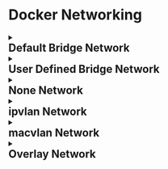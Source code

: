
# Docker Networking

<details>
   <summary markdown="span" style="cursor:pointer;"><h2 style="margin:0;">Default Bridge Network</h2></summary>

**Step 1: Check docker Network** 

```bash
  docker network ls 
  docker network inspect bridge 
```

**Step 2: Start PostgreSQL Container**
Run PostgreSQL in detached mode:


```bash
  docker run -d --name postgres_db -e POSTGRES_USER=myuser -e POSTGRES_PASSWORD=mypassword postgres:latest  
```

**Step 3: Get PostgreSQL Container IP**
```bash
POSTGRES_IP=$(docker inspect -f '{{range .NetworkSettings.Networks}}{{.IPAddress}}{{end}}' postgres_db) 

echo "PostgreSQL IP: $POSTGRES_IP"
```

**Step 4: Start NGINX Container**

Run NGINX in detached mode and expose port 8080 

 
```bash
docker run -d --name nginx_web -p 8080:80 nginx:alpine 
```
 

**Step5: Check IP address of the containers**
```bash
docker inspect -f '{{range .NetworkSettings.Networks}}{{.IPAddress}}{{end}}' nginx_web 
docker inspect -f '{{range .NetworkSettings.Networks}}{{.IPAddress}}{{end}}' postgres_db 
```
 
 
**Step 6: Test Communication from NGINX to PostgreSQL**

Access the NGINX container shell: 
```bash
docker exec -it nginx_web sh 
```
 

Install PostgreSQL client tools (inside the NGINX container): 
```bash
apk update && apk add postgresql-client 
```
 
Test connectivity to PostgreSQL using its IP: 
```bash
psql -h 172.17.0.2 -U myuser -d postgres 
```
 

**Step 7: Test Communication from  PostgreSQL to ngnix**

Access the NGINX container shell: 
```bash
docker exec -it postgres_db sh 
```
 
Test connectivity to ngnix using its IP: 
```bash
curl http://172.17.0.3 
```

</details>

<details>
   <summary markdown="span" style="cursor:pointer;"><h2 style="margin:0;">User Defined Bridge Network</h2></summary>


**Step 1: Create a Custom Bridge Network **
```bash
docker network create my-custom-net 
```
 

**Step 2: Run PostgreSQL Container on the Custom Network**
```bash
docker run -d --name postgres_db \
--network my-custom-net \ 
-e POSTGRES_USER=myuser \ 
-e POSTGRES_PASSWORD=mypassword \ 
-v postgres-data:/var/lib/postgresql/data \ 
postgres:latest 
```
 

**Step 3: Run NGINX Container on the Custom Network**

```bash
docker run -d --name nginx_web \ 
--network my-custom-net \ 
-p 8080:80 \ 
nginx:alpine 
```
 

**Step 4: Test Communication Using Service Names (DNS)**

From PostgreSQL to NGINX: 

Access the PostgreSQL container: 
```bash
docker exec -it postgres_db bash 
```
Install curl (Debian-based image): 
```bash
apt-get update && apt-get install -y curl 
```
Test connectivity to NGINX using its service name: 
```bash
curl http://nginx_web 
```
 

From NGINX to PostgreSQL: 

Access the NGINX container: 
```bash
docker exec -it nginx_web sh 
```
Install curl (Alpine-based image): 
```bash
apk add curl 
```
Test PostgreSQL connectivity (port 5432): 
```bash
curl -v telnet://postgres_db:5432 
```
 </details>

<details>
   <summary markdown="span" style="cursor:pointer;"><h2 style="margin:0;"> None Network</h2></summary>


**Step 1: Run PostgreSQL on the None Network** 
```bash
docker run -d --name postgres_db --network none -e POSTGRES_USER=myuser -e POSTGRES_PASSWORD=mypassword postgres:latest 
```
 

**Step 2: Run NGINX on the None Network** 
```bash
docker run -d --name nginx_web --network none nginx:alpine 
```
 

**Step 3: Check Ip address** 
```bash
docker exec nginx_web ip addr 
```
 </details>

<details>
   <summary markdown="span" style="cursor:pointer;"><h2 style="margin:0;"> ipvlan Network</h2></summary>


**Step 1: Check ip address and create an IPvlan Network** 
```bash
Ip addr 
```
Specify the parent interface (e.g., eth0, enp0s3, or your host’s physical NIC) and subnet. 

For IPvlan L2 Mode (Layer 2):  
```bash
docker network create -d ipvlan --subnet=10.0.2.0/24 --gateway=10.0.2.1 -o ipvlan_mode=l2 -o parent=enp0s3 my-ipvlan-net 
```
 

For IPvlan L3 Mode (Layer 3): 
```bash
docker network create -d ipvlan --subnet=10.0.2.0/24 -o ipvlan_mode=l3 -o parent=enp0s3 my-ipvlan-net 
```
 

**Step 2. Check if network is configured** 
```bash
Docker network ls 
```
 

**Step 3. Run Containers on the IPvlan Network** 

Assign static IPs from the subnet (or let Docker assign them dynamically). 

Example: NGINX Container with Static IP 
```bash
docker run -d --name nginx_web --network my-ipvlan-net nginx:alpine 
```
 

Example: PostgreSQL Container with Static IP 
```bash
docker run -d --name postgres_db --network my-ipvlan-net -e POSTGRES_USER=myuser -e POSTGRES_PASSWORD=mypassword postgres:latest 
```
 

**Step 4. Get the Ip address assigned to the containers** 
```bash
docker inspect postgres_db 
docker inspect nginx_web 
```
 

**Step 5. Test Connectivity** 

From the Host Machine: 
```bash
ping 10.0.2.2  # NGINX 
ping 10.0.2.3  # PostgreSQL 
```
From the Containers: 
```bash
docker exec -it nginx_web sh 
```
```bash
apk add postgresql-client 
psql -h 192.168.1.101 -U myuser -d postgres 
```
  </details>

<details>
   <summary markdown="span" style="cursor:pointer;"><h2 style="margin:0;">  macvlan Network</h2></summary>

**Step 1.Check Ip Address and Create a Macvlan Network** 
```bash
ip addr
```

```bash
docker network create -d macvlan --subnet=10.0.2.0/24  --gateway=10.0.2.1 --ip-range=10.0.2.200/29 -o parent=enp0s3 my-macvlan-network 
```
**Step 2. Run Containers on the Macvlan Network** 

Assign static IPs within your subnet (avoid DHCP conflicts): 

NGINX Container: 
```bash
docker run -d --name nginx_web --network my-macvlan-net nginx:alpine 
```
PostgreSQL Container: 
```bash
docker run -d --name postgres_db --network my-macvlan-net -e POSTGRES_eUSER=myuser -e POSTGRES_PASSWORD=mypassword postgres:latest 
```

**Step 3. Test Connectivity** 

Ping NGINX 
```bash
ping 10.0.2.200 
```
Access NGINX via IP 
```bash
curl http://10.0.2.200 
```
Test PostgreSQL connectivity 
```bash
psql -h 10.0.2.201 -U myuser -d postgres 
```
**Step 4. Verify MAC Addresses** 
```bash
docker inspect postgres_db | grep -A 5 '"my-macvlan-net"' | grep '"MacAddress"' | awk -F'"' '{print $4}' 
docker inspect nginx_web | grep -A 5 '"my-macvlan-net"' | grep '"MacAddress"' | awk -F'"' '{print $4}' 
```

 </details>
 
<details>
   <summary markdown="span" style="cursor:pointer;"><h2 style="margin:0;"> Overlay Network</h2></summary>


For the demonstration setup, this guide will establish setup with two VM instances named host1 and host2. 

 

Please follow the following instructions  

 

Disable the offloading of IP checksum calculations for the network interface on host machine 1 

```bash
ip addr 
sudo ethtool -K ens33 tx-checksum-ip-generic off 
```

Disable the offloading of IP checksum calculations for the network interface on host machine 2 
```bash
ip addr 
sudo ethtool -K ens33 tx-checksum-ip-generic off 
```
Initialize docker swarm on host 1  
```bash 
docker swarm init
 ```
with the key join on the host machine 2
```bash 
docker swarm join ... 
```
 

Create overlay network on host 1 

```bash
docker network create -d overlay --attachable my-overlay-net 
docker network ls
``` 

```bash
Run container on host machine 1 
ocker run -d --name myapp --network my-overlay-net aputra/myapp-188:v3 
```

docker network ls on host 2 

```bash
Run container on host machine 2 
docker run -dit --name myapp-v2 --network my-overlay-net aputra/myapp-188:v3 
docker network ls 
docker exec -it myapp-v2 sh
```

Test connectivity 

```bash
curl myapp:8080/api/info 
```
 </details>
